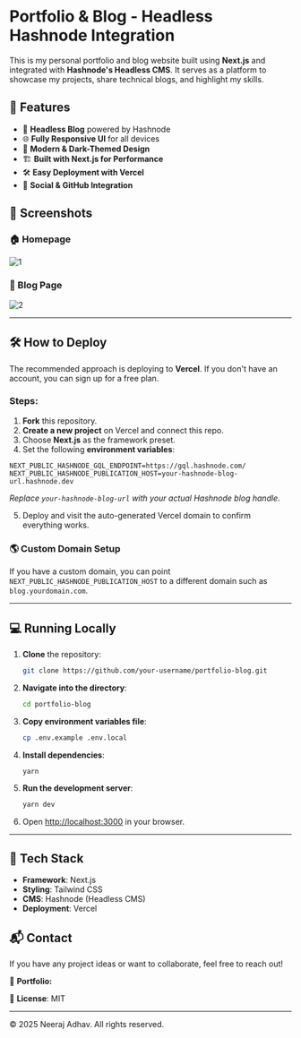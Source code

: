 # Portfolio & Blog - Headless Hashnode Integration

This is my personal portfolio and blog website built using **Next.js** and integrated with **Hashnode's Headless CMS**. It serves as a platform to showcase my projects, share technical blogs, and highlight my skills.

## 🚀 Features
- 📝 **Headless Blog** powered by Hashnode
- 🌐 **Fully Responsive UI** for all devices
- 🎨 **Modern & Dark-Themed Design**
- 🏗 **Built with Next.js for Performance**
- 🛠 **Easy Deployment with Vercel**
- 🔗 **Social & GitHub Integration**

## 📸 Screenshots
### 🏠 Homepage
![1](https://github.com/user-attachments/assets/491b4bbc-a03b-41d9-afd8-d483222794a7)

### 📖 Blog Page
![2](https://github.com/user-attachments/assets/afdcfc8c-c2e1-4629-a397-86a77328ac4b)

---

## 🛠 How to Deploy
The recommended approach is deploying to **Vercel**. If you don't have an account, you can sign up for a free plan.

### Steps:
1. **Fork** this repository.
2. **Create a new project** on Vercel and connect this repo.
3. Choose **Next.js** as the framework preset.
4. Set the following **environment variables**:

```
NEXT_PUBLIC_HASHNODE_GQL_ENDPOINT=https://gql.hashnode.com/
NEXT_PUBLIC_HASHNODE_PUBLICATION_HOST=your-hashnode-blog-url.hashnode.dev
```
_Replace `your-hashnode-blog-url` with your actual Hashnode blog handle._

5. Deploy and visit the auto-generated Vercel domain to confirm everything works.

### 🌎 Custom Domain Setup
If you have a custom domain, you can point `NEXT_PUBLIC_HASHNODE_PUBLICATION_HOST` to a different domain such as `blog.yourdomain.com`.

---

## 💻 Running Locally
1. **Clone** the repository:
   ```bash
   git clone https://github.com/your-username/portfolio-blog.git
   ```
2. **Navigate into the directory**:
   ```bash
   cd portfolio-blog
   ```
3. **Copy environment variables file**:
   ```bash
   cp .env.example .env.local
   ```
4. **Install dependencies**:
   ```bash
   yarn
   ```
5. **Run the development server**:
   ```bash
   yarn dev
   ```
6. Open [http://localhost:3000](http://localhost:3000) in your browser.

---

## 🎯 Tech Stack
- **Framework**: Next.js
- **Styling**: Tailwind CSS
- **CMS**: Hashnode (Headless CMS)
- **Deployment**: Vercel

## 📬 Contact
If you have any project ideas or want to collaborate, feel free to reach out!

🔗 **Portfolio:** [](www.neerajadhav.in)

📜 **License**: MIT

---
© 2025 Neeraj Adhav. All rights reserved.
